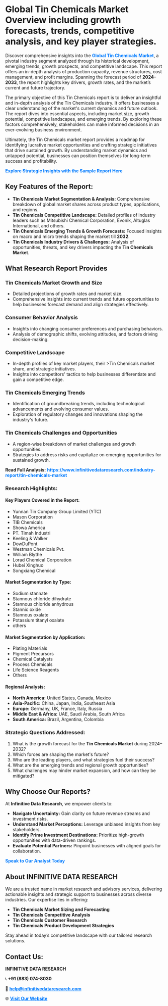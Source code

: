 <h1>Global Tin Chemicals Market Overview including growth forecasts, trends, competitive analysis, and key player strategies.</h1>
<p>
Discover comprehensive insights into the 
<a href="https://www.infinitivedataresearch.com/industry-report/tin-chemicals-market" rel="dofollow" style="color: #007BFF; text-decoration: none;"><strong>Global Tin Chemicals Market</strong></a>, a pivotal industry segment analyzed through its historical development, emerging trends, growth prospects, and competitive landscape. This report offers an in-depth analysis of production capacity, revenue structures, cost management, and profit margins. Spanning the forecast period of <strong>2024–2033</strong>, the report highlights key drivers, growth rates, and the market’s current and future trajectory.
</p>
<p>
The primary objective of this Tin Chemicals report is to deliver an insightful and in-depth analysis of the Tin Chemicals industry. It offers businesses a clear understanding of the market's current dynamics and future outlook. The report dives into essential aspects, including market size, growth potential, competitive landscapes, and emerging trends. By exploring these factors comprehensively, stakeholders can make informed decisions in an ever-evolving business environment.
</p>
<p>
Ultimately, the Tin Chemicals market report provides a roadmap for identifying lucrative market opportunities and crafting strategic initiatives that drive sustained growth. By understanding market dynamics and untapped potential, businesses can position themselves for long-term success and profitability.
</p>
<p>
<a href="https://www.infinitivedataresearch.com/request-sample/reportId=105930" style="color: #007BFF; text-decoration: none;"><strong>Explore Strategic Insights with the Sample Report Here</strong></a>
</p>

<h2>Key Features of the Report:</h2>
<ul>
<li><strong>Tin Chemicals Market Segmentation & Analysis:</strong> Comprehensive breakdown of global market shares across product types, applications, and regions.</li>
<li><strong>Tin Chemicals Competitive Landscape:</strong> Detailed profiles of industry leaders such as Mitsubishi Chemical Corporation, Evonik, Altuglas International, and others.</li>
<li><strong>Tin Chemicals Emerging Trends & Growth Forecasts:</strong> Focused insights on macro and micro trends shaping the market till <strong>2032</strong>.</li>
<li><strong>Tin Chemicals Industry Drivers & Challenges:</strong> Analysis of opportunities, threats, and key drivers impacting the <strong>Tin Chemicals Market</strong>.</li>
</ul>

<h2>What Research Report Provides</h2>
<h3>Tin Chemicals Market Growth and Size</h3>
<ul>
<li>Detailed projections of growth rates and market size.</li>
<li>Comprehensive insights into current trends and future opportunities to help businesses forecast demand and align strategies effectively.</li>
</ul>

<h3>Consumer Behavior Analysis</h3>
<ul>
<li>Insights into changing consumer preferences and purchasing behaviors.</li>
<li>Analysis of demographic shifts, evolving attitudes, and factors driving decision-making.</li>
</ul>

<h3>Competitive Landscape</h3>
<ul>
<li>In-depth profiles of key market players, their >Tin Chemicals market share, and strategic initiatives.</li>
<li>Insights into competitors' tactics to help businesses differentiate and gain a competitive edge.</li>
</ul>

<h3>Tin Chemicals Emerging Trends</h3>
<ul>
<li>Identification of groundbreaking trends, including technological advancements and evolving consumer values.</li>
<li>Exploration of regulatory changes and innovations shaping the industry's future.</li>
</ul>

<h3>Tin Chemicals Challenges and Opportunities</h3>
<ul>
<li>A region-wise breakdown of market challenges and growth opportunities.</li>
<li>Strategies to address risks and capitalize on emerging opportunities for sustained growth.</li>
</ul>
<p><strong>Read Full Analysis:</strong> <a href="https://www.infinitivedataresearch.com/industry-report/tin-chemicals-market" rel="dofollow" style="color: #007BFF; text-decoration: none;"><strong>https://www.infinitivedataresearch.com/industry-report/tin-chemicals-market</strong></a></p>
<h3>Research Highlights:</h3>
<h4>Key Players Covered in the Report:</h4>
<ul><li>Yunnan Tin Company Group Limited (YTC)</li><li>Mason Corporation</li><li>TIB Chemicals</li><li>Showa America</li><li>PT. Timah Industri</li><li>Keeling &amp; Walker</li><li>DowDuPont</li><li>Westman Chemicals Pvt.</li><li>William Blythe</li><li>Lorad Chemical Corporation</li><li>Hubei Xinghuo</li><li>Songxiang Chemical</li></ul>
<h4>Market Segmentation by Type:</h4>
<ul><li>Sodium stannate</li><li>Stannous chloride dihydrate</li><li>Stannous chloride anhydrous</li><li>Stannic oxide</li><li>Stannous oxalate</li><li>Potassium titanyl oxalate</li><li>others</li></ul>
<h4>Market Segmentation by Application:</h4>
<ul><li>Plating Materials</li><li>Pigment Precursors</li><li>Chemical Catalysts</li><li>Process Chemicals</li><li>Life Science Reagents</li><li>Others</li></ul>

<h4>Regional Analysis:</h4>
<ul>
<li><strong>North America:</strong> United States, Canada, Mexico</li>
<li><strong>Asia-Pacific:</strong> China, Japan, India, Southeast Asia</li>
<li><strong>Europe:</strong> Germany, UK, France, Italy, Russia</li>
<li><strong>Middle East & Africa:</strong> UAE, Saudi Arabia, South Africa</li>
<li><strong>South America:</strong> Brazil, Argentina, Colombia</li>
</ul>

<h3>Strategic Questions Addressed:</h3>
<ol>
<li>What is the growth forecast for the <strong>Tin Chemicals Market</strong> during 2024–2032?</li>
<li>Which forces are shaping the market's future?</li>
<li>Who are the leading players, and what strategies fuel their success?</li>
<li>What are the emerging trends and regional growth opportunities?</li>
<li>What challenges may hinder market expansion, and how can they be mitigated?</li>
</ol>

<h2>Why Choose Our Reports?</h2>
<p>At <strong>Infinitive Data Research</strong>, we empower clients to:</p>
<ul>
<li><strong>Navigate Uncertainty:</strong> Gain clarity on future revenue streams and investment risks.</li>
<li><strong>Understand Market Perceptions:</strong> Leverage unbiased insights from key stakeholders.</li>
<li><strong>Identify Prime Investment Destinations:</strong> Prioritize high-growth opportunities with data-driven rankings.</li>
<li><strong>Evaluate Potential Partners:</strong> Pinpoint businesses with aligned goals for collaboration.</li>
</ul>
<p><a href="https://www.infinitivedataresearch.com/industry-report/tin-chemicals-market" rel="dofollow" style="color: #007BFF; text-decoration: none;"><strong>Speak to Our Analyst Today</strong></a></p>

<h2>About INFINITIVE DATA RESEARCH</h2>
<p>We are a trusted name in market research and advisory services, delivering actionable insights and strategic support to businesses across diverse industries. Our expertise lies in offering:</p>
<ul>
<li><strong>Tin Chemicals Market Sizing and Forecasting</strong></li>
<li><strong>Tin Chemicals Competitive Analysis</strong></li>
<li><strong>Tin Chemicals Customer Research</strong></li>
<li><strong>Tin Chemicals Product Development Strategies</strong></li>
</ul>
<p>Stay ahead in today’s competitive landscape with our tailored research solutions.</p>

<h2>Contact Us:</h2>
<p><strong>INFINITIVE DATA RESEARCH</strong></p>
<p>📞 <strong>+91 (883) 074-8030</strong></p>
<p>📧 <strong><a href="mailto:help@infinitivedataresearch.com" style="color: #007BFF;">help@infinitivedataresearch.com</a></strong></p>
<p>🌐 <strong><a href="https://www.infinitivedataresearch.com" rel="dofollow" style="color: #007BFF;">Visit Our Website</a></strong></p>